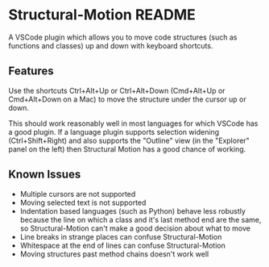 # Structural-Motion README

A VSCode plugin which allows you to move code structures (such as functions and classes) up and down with keyboard shortcuts.

## Features

Use the shortcuts Ctrl+Alt+Up or Ctrl+Alt+Down (Cmd+Alt+Up or Cmd+Alt+Down on a Mac) to move the structure under the cursor up or down.

This should work reasonably well in most languages for which VSCode has a good plugin. If a language plugin supports selection widening (Ctrl+Shift+Right) and also supports the "Outline" view (in the "Explorer" panel on the left) then Structural Motion has a good chance of working.

## Known Issues

* Multiple cursors are not supported
* Moving selected text is not supported
* Indentation based languages (such as Python) behave less robustly because the line on which a class and it's last method end are the same, so Structural-Motion can't make a good decision about what to move
* Line breaks in strange places can confuse Structural-Motion
* Whitespace at the end of lines can confuse Structural-Motion
* Moving structures past method chains doesn't work well